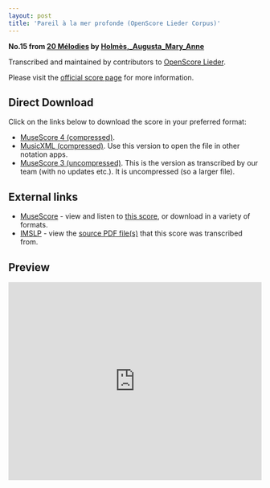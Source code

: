```yaml
---
layout: post
title: 'Pareil à la mer profonde (OpenScore Lieder Corpus)'
---
```


__No.15 from [20 Mélodies](https://fourscoreandmore.org/openscore/lieder/Holm%C3%A8s,_Augusta_Mary_Anne/20_M%C3%A9lodies/) by [Holmès,_Augusta_Mary_Anne](https://fourscoreandmore.org/openscore/lieder/Holm%C3%A8s,_Augusta_Mary_Anne)__

Transcribed and maintained by contributors to [OpenScore Lieder].

Please visit the [official score page] for more information.

[official score page]: https://musescore.com/openscore-lieder-corpus/scores/5986508
[OpenScore Lieder]: https://musescore.com/openscore-lieder-corpus

## Direct Download

Click on the links below to download the score in your preferred format:
- [MuseScore 4 (compressed)](https://fourscoreandmore.org/openscore/lieder/Holm%C3%A8s,_Augusta_Mary_Anne/20_M%C3%A9lodies/15_Pareil_%C3%A0_la_mer_profonde.mscz).
- [MusicXML (compressed)](https://fourscoreandmore.org/openscore/lieder/Holm%C3%A8s,_Augusta_Mary_Anne/20_M%C3%A9lodies/15_Pareil_%C3%A0_la_mer_profonde.mxl). Use this version to open the file in other notation apps.
- [MuseScore 3 (uncompressed)](https://raw.githubusercontent.com/OpenScore/Lieder/refs/heads/main/scores/Holm%C3%A8s,_Augusta_Mary_Anne/20_M%C3%A9lodies/15_Pareil_%C3%A0_la_mer_profonde/lc5986508.mscx). This is the version as transcribed by our team (with no updates etc.). It is uncompressed (so a larger file).

## External links

- [MuseScore] - view and listen to [this score][MuseScore], or download in a variety of formats.
- [IMSLP] - view the [source PDF file(s)][IMSLP] that this score was transcribed from.

[MuseScore]: https://musescore.com/score/5986508
[IMSLP]: https://imslp.org/wiki/Special:ReverseLookup/295514

## Preview

<iframe width="100%" height="394" src="https://musescore.com/openscore-lieder-corpus/scores/5986508/embed" frameborder="0" allowfullscreen allow="autoplay; fullscreen"></iframe>
